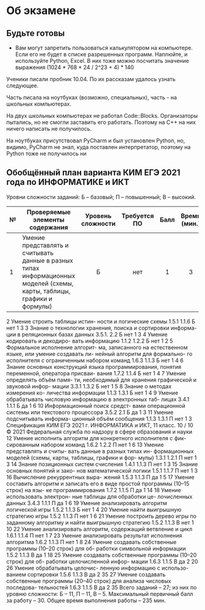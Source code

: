 # Об экзамене

## Будьте готовы

- Вам могут запретить пользоваться калькулятором на компьютере. Если его не будет в списке разрешенных программ. Наплюйте, и используйте Python, Excel. В них тоже можно посчитать значение выражения (1024 * 768 * 24 / 2^23 + 4) * 140

Ученики писали пробник 10.04. По их рассказам удалось узнать следующее.

Часть писала на ноутбуках (возможно, специальных), часть - на школьных компьютерах. 

На двух школьных компьютерах не работал Code::Blocks. Организаторы пытались, но не смогли заставить его работать.
Поэтому на C++ на них ничего написать не получилось.

На ноутбуках присутствовал PyCharm и был установлен Python, но, видимо, PyCharm не знал, куда поставлен интерпретатор, поэтому на Python тоже не получилось ни


## Обобщённый план варианта КИМ ЕГЭ 2021 года по ИНФОРМАТИКЕ и ИКТ

Уровни сложности заданий: Б – базовый; П – повышенный; В – высокий.


| № | Проверяемые элементы содержания | Уровень сложности | Требуется ПО | Балл | Время (мин.) |
|---|---------------|:---:|:---:|:---:|:---:|
1 | Умение представлять и считывать данные в разных типах информационных моделей (схемы, карты, таблицы, графики и формулы)| Б | нет | 1 | 3
2 Умение строить таблицы истин-
ности и логические схемы
1.5.1 1.1.6 Б нет 1 3
3 Знание о технологии хранения,
поиска и сортировки информа-
ции в реляционных базах данных
3.5.1. 2.2 Б нет 1 3
4 Умение кодировать и декодиро-
вать информацию
1.1.2 1.2.2 Б нет 1 2
5 Формальное исполнение алгорит-
ма, записанного на естественном
языке, или умение создавать ли-
нейный алгоритм для формально-
го исполнителя с ограниченным
набором команд
1.6.3 1.1.3 Б нет 1 4
6 Знание основных конструкций
языка программирования, понятия
переменной, оператора присваи-
вания
1.7.2 1.1.4 Б нет 1 4
7 Умение определять объём памя-
ти, необходимый для хранения
графической и звуковой инфор-
мации
3.3.1 1.3.2 Б нет 1 5
8 Знание о методах измерения ко-
личества информации
1.1.3 1.3.1 Б нет 1 4
9 Умение обрабатывать числовую
информацию в электронных таб-
лицах
3.4.1 1.1.1 Б да 1 6
10 Информационный поиск средст-
вами операционной системы или
текстового процессора
3.5.2 2.1 Б да 1 3
11 Умение подсчитывать информа-
ционный объём сообщения
1.1.3 1.3.1 П нет 1 3
Спецификация КИМ ЕГЭ 2021 г. ИНФОРМАТИКА и ИКТ, 11 класс. 10 / 10
© 2021 Федеральная служба по надзору в сфере образования и науки
12 Умение исполнить алгоритм для
конкретного исполнителя с фик-
сированным набором команд
1.6.2 1.2.2 П нет 1 6
13 Умение представлять и считы-
вать данные в разных типах ин-
формационных моделей (схемы,
карты, таблицы, графики и фор-
мулы)
1.3.1 1.2.1 П нет 1 3
14 Знание позиционных систем
счисления
1.4.1 1.1.3 П нет 1 3
15 Знание основных понятий и зако-
нов математической логики
1.5.1 1.1.7 П нет 1 3
16 Вычисление рекуррентных выра-
жений
1.5.3 1.1.3 П да 1 5
17 Умение составить алгоритм
и записать его в виде простой
программы (10–15 строк) на язы-
ке программирования
1.7.2 1.1.5 П да 1 14
18 Умение использовать электрон-
ные таблицы для обработки це-
лочисленных данных
3.4.3 1.1.1 П да 1 6
19 Умение анализировать алгоритм
логической игры
1.5.2 1.1.3 Б нет 1 4
20 Умение найти выигрышную
стратегию игры
1.5.2 1.1.3 П нет 1 6
21 Умение построить дерево игры
по заданному алгоритму и найти
выигрышную стратегию
1.5.2 1.1.3 В нет 1 10
22 Умение анализировать алгоритм,
содержащий ветвление и цикл
1.6.1 1.1.4 П нет 1 7
23 Умение анализировать результат
исполнения алгоритма
1.6.2 1.1.3 П нет 1 8
24 Умение создавать собственные
программы (10–20 строк) для об-
работки символьной информации
1.5.2 1.1.3 В да 1 18
25 Умение создавать собственные
программы (10–20 строк) для об-
работки целочисленной инфор-
мации
1.6.3 1.1.5 В да 2 20
26 Умение обрабатывать целочис-
ленную информацию с использо-
ванием сортировки
1.5.6 1.1.3 В да 2 35
27 Умение создавать собственные
программы (20–40 строк) для
анализа числовых последова-
тельностей
1.6.3 1.1.5 В да 2 35
Всего заданий – 27; из них
по уровню сложности: Б – 11, П – 11, В – 5.
Максимальный первичный балл за работу – 30.
Общее время выполнения работы – 235 мин.